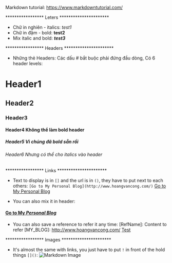 Markdown tutorial: https://www.markdowntutorial.com/

***************** Leters **********************</b>
- Chữ in nghiên - italics: _test1_ 
- Chữ in đậm - bold: **test2**
- Mix italic and bold: _**test3**_

***************** Headers **********************</b>
- Những thẻ Headers: Các dấu # bắt buộc phải đứng đầu dòng, Có 6 header levels:
# Header1
## Header2
### Header3
#### Header4 Không thể làm **bold** header
##### Header5 Vì chúng đã **bold** sẵn rồi
###### Header6 Nhưng có thể cho _italics_ vào header

***************** Links **********************</b>
- Text to display is in `[]` and the url is in `()`, they have to put next to each others: </b>
`[Go to My Personal Blog](http://www.hoangvancong.com/)`</b>
[Go to My Personal Blog](http://www.hoangvancong.com/)

- You can also mix it in header: 
#### [Go to My _Personal Blog_](http://www.hoangvancong.com/)

- You can also save a reference to refer it any time: [RefName]: Content to refer
[MY_BLOG]: http://www.hoangvancong.com/
[Test](MY_BLOG)

***************** Images **********************</b>
- It's almost the same with links, you just have to put `!` in front of the hold things `[]()`:
![Markdown Image](https://cdn.guidingtech.com/media/assets/WordPress-Import/2014/01/markdown-logo2-300x201.png)

